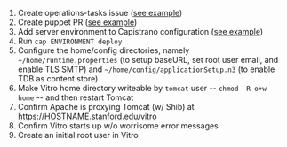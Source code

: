 1. Create operations-tasks issue ([see example](https://github.com/sul-dlss/operations-tasks/issues/1633))
1. Create puppet PR ([see example](https://github.com/sul-dlss/puppet/pull/3045))
1. Add server environment to Capistrano configuration ([see example](https://github.com/sul-dlss-labs/Vitro/pull/7))
1. Run `cap ENVIRONMENT deploy`
1. Configure the home/config directories, namely `~/home/runtime.properties` (to setup baseURL, set root user email, and enable TLS SMTP) and `~/home/config/applicationSetup.n3` (to enable TDB as content store)
1. Make Vitro home directory writeable by `tomcat` user -- `chmod -R o+w home` -- and then restart Tomcat
1. Confirm Apache is proxying Tomcat (w/ Shib) at https://HOSTNAME.stanford.edu/vitro 
1. Confirm Vitro starts up w/o worrisome error messages
1. Create an initial root user in Vitro
